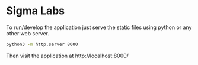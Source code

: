 # Sigma Labs

To run/develop the application just serve the static files using python or any other web server.
```bash
python3 -m http.server 8000
```
Then visit the application at http://localhost:8000/